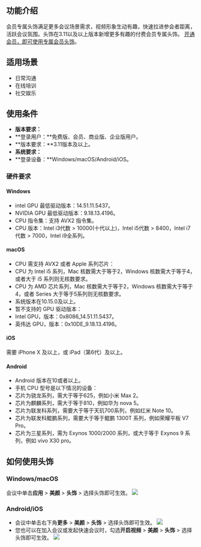 ## 功能介绍
会员专属头饰满足更多会议场景需求，视频形象生动有趣，快速拉进参会者距离，活跃会议氛围。头饰在3.11以及以上版本新增更多有趣的付费会员专属头饰。
[开通会员，即可使用专属会员头饰](https://meeting.tencent.com/buy/index.html?version=personal&mid=ts.p.help.wz)。

## 适用场景
- 日常沟通
- 在线培训
- 社交娱乐

## 使用条件
- **版本要求：**
 - **登录用户：**免费版、会员、商业版、企业版用户。
 - **版本要求：**3.11版本及以上。
- **系统要求：**
 - **登录设备：**Windows/macOS/Android/iOS。

### 硬件要求

#### Windows
- intel GPU 最低驱动版本：14.51.11.5437。
- NVIDIA GPU 最低驱动版本：9.18.13.4196。
- CPU 指令集：支持 AVX2 指令集。
- CPU 版本：Intel i3代数 > 10000(十代以上)，Intel i5代数 > 8400，Intel i7代数 > 7000，Intel i9全系列。

#### macOS
- CPU 需支持 AVX2 或者 Apple 系列芯片：
 - CPU 为 Intel i5 系列，Mac 核数需大于等于2，Windows 核数需大于等于4，或者大于 i5 系列则无核数要求。
 - CPU 为 AMD 芯片系列，Mac 核数需大于等于2，Windows 核数需大于等于4，或者 Series 大于等于5系列则无核数要求。
 - 系统版本在10.15.0及以上。
- 暂不支持的 GPU 驱动版本：
 - Intel GPU，版本：0x8086_14.51.11.5437。
 - 英伟达 GPU，版本：0x10DE_9.18.13.4196。

#### iOS
需要 iPhone X 及以上，或 iPad（第6代）及以上。

#### Android
- Android 版本在10或者以上。
- 手机 CPU 型号是以下情况的设备：
 - 芯片为骁龙系列，需大于等于625，例如小米 Max 2。
 - 芯片为麒麟系列，需大于等于810，例如华为 nova 5。
 - 芯片为联发科系列，需要大于等于天玑700系列，例如红米 Note 10。
 - 芯片为联发科鲲鹏系列，需要大于等于鲲鹏 1300T 系列，例如荣耀平板 V7 Pro。
 - 芯片为三星系列，需为 Exynos 1000/2000 系列，或大于等于 Exynos 9 系列，例如 vivo X30 pro。


## 如何使用头饰
### Windows/macOS
会议中单击**应用** > **美颜** > **头饰** > 选择头饰即可生效。
![](https://qcloudimg.tencent-cloud.cn/raw/a55431ccf16f52f40dea5e31a3027b5d.png)

### Android/iOS
- 会议中单击右下角**更多** > **美颜** > **头饰** > 选择头饰即可生效。
![](https://qcloudimg.tencent-cloud.cn/raw/3bb94140688d7b369db357741994e76a.png)
- 您也可以在加入会议或发起快速会议时，勾选**开启视频** > **美颜** > **头饰** > 选择头饰即可生效。
![](https://qcloudimg.tencent-cloud.cn/raw/b56ead8d3445509910226e38899b25e7.png)
